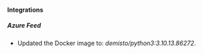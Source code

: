
#### Integrations

##### Azure Feed

- Updated the Docker image to: *demisto/python3:3.10.13.86272*.
